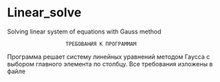 # Linear_solve
Solving linear system of equations with Gauss method

                       ТРЕБОВАНИЯ К ПРОГРАММАМ


Программа решает систему линейных уравнений методом Гаусса с выбором главного элемента по столбцу.
Все требования изложены в файле 
